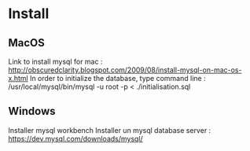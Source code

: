 # Install

## MacOS

Link to install mysql for mac : 
http://obscuredclarity.blogspot.com/2009/08/install-mysql-on-mac-os-x.html
In order to initialize the database, type command line : /usr/local/mysql/bin/mysql -u root -p < ./initialisation.sql

## Windows 

Installer mysql workbench
Installer un mysql database server : https://dev.mysql.com/downloads/mysql/